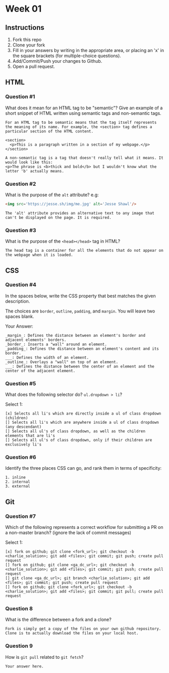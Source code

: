 # Week 01

## Instructions

1. Fork this repo
2. Clone your fork
3. Fill in your answers by writing in the appropriate area, or placing an 'x' in
the square brackets (for multiple-choice questions).
4. Add/Commit/Push your changes to Github.
5. Open a pull request.

## HTML

### Question #1

What does it mean for an HTML tag to be "semantic"? Give an example of a short snippet of HTML written using semantic tags and non-semantic tags.

```text
For an HTML tag to be semantic means that the tag itself represents the meaning of its name. For example, the <section> tag defines a particular section of the HTML content.

<section>
  <p>This is a paragraph written in a section of my webpage.</p>
</section>

A non-semantic tag is a tag that doesn't really tell what it means. It would look like this:
<p>The phrase is <b>thick and bold</b> but I wouldn't know what the letter 'b' actually means.

```

### Question #2

What is the purpose of the `alt` attribute? e.g:

```html
<img src='https://jesse.sh/img/me.jpg' alt='Jesse Shawl'/>
```

```text
The 'alt' attribute provides an alternative text to any image that can't be displayed on the page. It is required.
```

### Question #3

What is the purpose of the `<head></head>` tag in HTML?

```text
The head tag is a container for all the elements that do not appear on the webpage when it is loaded.
```

## CSS

### Question #4

In the spaces below, write the CSS property that best matches the given description.

The choices are `border`, `outline`, `padding`, and `margin`. You will leave two spaces blank.

Your Answer:

```text
_margin_: Defines the distance between an element's border and adjacent elements' borders.
_border_: Inserts a "wall" around an element.
_padding_: Defines the distance between an element's content and its border.
___: Defines the width of an element.
_outline_: Overlays a "wall" on top of an element.
___: Defines the distance between the center of an element and the center of the adjacent element.
```

### Question #5

What does the following selector do?  `ul.dropdown > li`?

Select 1:
```
[x] Selects all li's which are directly inside a ul of class dropdown (children)
[] Selects all li's which are anywhere inside a ul of class dropdown (any descendant)
[] Selects all ul's of class dropdown, as well as the children elements that are li's
[] Selects all ul's of class dropdown, only if their children are exclusively li's
```

### Question #6

Identify the three places CSS can go, and rank them in terms of specificity:

```text
1. inline
2. internal
3. external
```

## Git

### Question #7

Which of the following represents a correct workflow for submitting a PR on a non-master branch?
(ignore the lack of commit messages)

Select 1:
```
[x] fork on github; git clone <fork_url>; git checkout -b <charlie_solution>; git add <files>; git commit; git push; create pull request
[] fork on github; git clone <ga_dc_url>; git checkout -b <charlie_solution>; git add <files>; git commit; git push; create pull request
[] git clone <ga_dc_url>; git branch <charlie_solution>; git add <files>; git commit; git push; create pull request
[] fork on github; git clone <fork_url>; git checkout -b <charlie_solution>; git add <files>; git commit; git pull; create pull request
```

### Question 8

What is the difference between a fork and a clone?

```text
Fork is simply get a copy of the files on your own github repository.
Clone is to actually download the files on your local host.
```

### Question 9

How is `git pull` related to `git fetch`?

```text
Your answer here.
```
